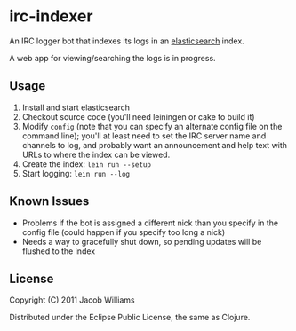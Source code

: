 # irc-indexer

An IRC logger bot that indexes its logs in an [elasticsearch](http://elasticsearch.org) index.

A web app for viewing/searching the logs is in progress.

## Usage

1. Install and start elasticsearch
2. Checkout source code (you'll need leiningen or cake to build it)
3. Modify `config` (note that you can specify an alternate config file on the command line); you'll at least need to set the IRC server name and channels to log, and probably want an announcement and help text with URLs to where the index can be viewed.
4. Create the index: `lein run --setup`
5. Start logging: `lein run --log`

## Known Issues

- Problems if the bot is assigned a different nick than you specify in the config file (could happen if you specify too long a nick)
- Needs a way to gracefully shut down, so pending updates will be flushed to the index

## License

Copyright (C) 2011 Jacob Williams

Distributed under the Eclipse Public License, the same as Clojure.
